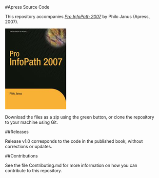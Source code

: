 #Apress Source Code

This repository accompanies [*Pro InfoPath 2007*](http://www.apress.com/9781590597309) by Philo Janus (Apress, 2007).

![Cover image](9781590597309.jpg)

Download the files as a zip using the green button, or clone the repository to your machine using Git.

##Releases

Release v1.0 corresponds to the code in the published book, without corrections or updates.

##Contributions

See the file Contributing.md for more information on how you can contribute to this repository.
